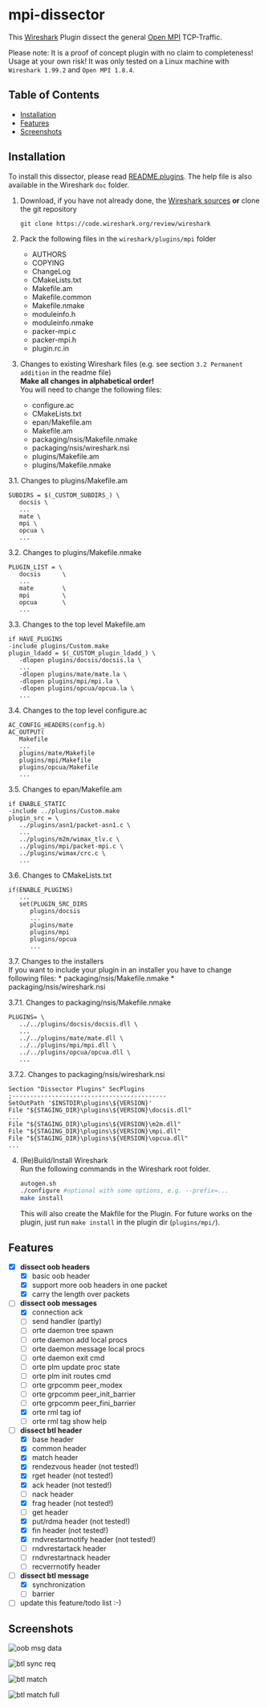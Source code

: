 # mpi-dissector

This [Wireshark](https://www.wireshark.org/) Plugin dissect the general [Open MPI](http://www.open-mpi.org/) TCP-Traffic.

Please note: It is a proof of concept plugin with no claim to completeness! Usage at your own risk! It was only tested on a Linux machine with `Wireshark 1.99.2` and `Open MPI 1.8.4`.

## Table of Contents

* [Installation](#Installation)
* [Features](#Features)
* [Screenshots](#Screenshots)

## <a name="Installation"></a>Installation ##

To install this dissector, please read [README.plugins](https://code.wireshark.org/review/gitweb?p=wireshark.git;a=blob_plain;f=doc/README.plugins). The help file is also available in the Wireshark `doc` folder.

1. Download, if you have not already done, the [Wireshark sources](https://www.wireshark.org/download.html) **or** clone the git repository

   ```
   git clone https://code.wireshark.org/review/wireshark
   ```

2. Pack the following files in the `wireshark/plugins/mpi` folder
   * AUTHORS
   * COPYING
   * ChangeLog
   * CMakeLists.txt
   * Makefile.am
   * Makefile.common
   * Makefile.nmake
   * moduleinfo.h
   * moduleinfo.nmake
   * packer-mpi.c
   * packer-mpi.h
   * plugin.rc.in

3. Changes to existing Wireshark files (e.g. see section `3.2 Permanent addition` in the readme file)  <br />
   **Make all changes in alphabetical order!**<br />
   You will need to change the following files:
	  * configure.ac
	  * CMakeLists.txt
	  * epan/Makefile.am
	  * Makefile.am
	  * packaging/nsis/Makefile.nmake
	  * packaging/nsis/wireshark.nsi
	  * plugins/Makefile.am
	  * plugins/Makefile.nmake

 3.1. Changes to plugins/Makefile.am
   
   ```
   SUBDIRS = $(_CUSTOM_SUBDIRS_) \
      docsis \
      ...
      mate \
      mpi \
      opcua \
      ...
   ```
 3.2. Changes to plugins/Makefile.nmake
   
   ```
   PLUGIN_LIST = \
      docsis      \
      ...
      mate        \
      mpi         \
      opcua       \
      ...
   ```
   
 3.3. Changes to the top level Makefile.am

   ```
   if HAVE_PLUGINS
   -include plugins/Custom.make
   plugin_ldadd = $(_CUSTOM_plugin_ldadd_) \
      -dlopen plugins/docsis/docsis.la \
      ...
      -dlopen plugins/mate/mate.la \
      -dlopen plugins/mpi/mpi.la \
      -dlopen plugins/opcua/opcua.la \
      ...
   ```
   
 3.4. Changes to the top level configure.ac

   ```
   AC_CONFIG_HEADERS(config.h)
   AC_OUTPUT(
      Makefile
      ...
      plugins/mate/Makefile
      plugins/mpi/Makefile
      plugins/opcua/Makefile
      ...
   ```
   
 3.5. Changes to epan/Makefile.am

   ```
   if ENABLE_STATIC
   -include ../plugins/Custom.make
   plugin_src = \
      ../plugins/asn1/packet-asn1.c \
      ...
      ../plugins/m2m/wimax_tlv.c \
      ../plugins/mpi/packet-mpi.c \
      ../plugins/wimax/crc.c \
      ...
   ```
 3.6. Changes to CMakeLists.txt

   ```
   if(ENABLE_PLUGINS)
      ...
      set(PLUGIN_SRC_DIRS
         plugins/docsis
         ...
         plugins/mate
         plugins/mpi
         plugins/opcua
         ...
   ```
 3.7. Changes to the installers   <br />
 If you want to include your plugin in an installer you have to change following files:
	 * packaging/nsis/Makefile.nmake
	 * packaging/nsis/wireshark.nsi

  3.7.1. Changes to packaging/nsis/Makefile.nmake
   
   ```
   PLUGINS= \                           
      ../../plugins/docsis/docsis.dll \
      ...
      ../../plugins/mate/mate.dll \
      ../../plugins/mpi/mpi.dll \    
      ../../plugins/opcua/opcua.dll \
      ...
   ```

  3.7.2. Changes to packaging/nsis/wireshark.nsi

   ```
   Section "Dissector Plugins" SecPlugins             
   ;-------------------------------------------       
   SetOutPath '$INSTDIR\plugins\${VERSION}'           
   File "${STAGING_DIR}\plugins\${VERSION}\docsis.dll"
   ...
   File "${STAGING_DIR}\plugins\${VERSION}\m2m.dll"  
   File "${STAGING_DIR}\plugins\${VERSION}\mpi.dll"  
   File "${STAGING_DIR}\plugins\${VERSION}\opcua.dll"
   ...
   ```

4. (Re)Build/Install Wireshark<br />
   Run the following commands in the Wireshark root folder.<br />

   ```bash
   autogen.sh
   ./configure #optional with some options, e.g. --prefix=...
   make install
   ```
   
   This will also create the Makfile for the Plugin. For future works on the plugin, just run `make install` in the plugin dir (`plugins/mpi/`).


## <a name="Features"></a>Features ##

* [x] **dissect oob headers**
    * [x] basic oob header
    * [x] support more oob headers in one packet
    * [x] carry the length over packets
* [ ] **dissect oob messages**
    * [x] connection ack
    * [ ] send handler (partly)
    * [ ] orte daemon tree spawn
    * [ ] orte daemon add local procs
    * [ ] orte daemon message local procs
    * [ ] orte daemon exit cmd
    * [ ] orte plm update proc state
    * [ ] orte plm init routes cmd
    * [ ] orte grpcomm peer\_modex
    * [ ] orte grpcomm peer\_init\_barrier
    * [ ] orte grpcomm peer\_fini\_barrier
    * [x] orte rml tag iof
    * [ ] orte rml tag show help
* [ ] **dissect btl header**
    * [x] base header
    * [x] common header
    * [x] match header
    * [x] rendezvous header (not tested!)
    * [x] rget header (not tested!)
    * [x] ack header (not tested!)
    * [ ] nack header
    * [x] frag header (not tested!)
    * [ ] get header
    * [x] put/rdma header (not tested!)
    * [x] fin header (not tested!)
    * [x] rndvrestartnotify header (not tested!)
    * [ ] rndvrestartack header
    * [ ] rndvrestartnack header
    * [ ] recverrnotify header
* [ ] **dissect btl message**
    * [x] synchronization
    * [ ] barrier
* [ ] update this feature/todo list :-)

## <a name="Screenshots"></a>Screenshots ##

![oob msg data](https://raw.githubusercontent.com/juhulian/mpi-dissector/master/screenshots/wireshark-oob-msg.png "oob message data")

![btl sync req](https://raw.githubusercontent.com/juhulian/mpi-dissector/master/screenshots/wireshark-sync.png "btl synchronization request")

![btl match](https://raw.githubusercontent.com/juhulian/mpi-dissector/master/screenshots/wireshark-match.png "btl match")

![btl match full](https://raw.githubusercontent.com/juhulian/mpi-dissector/master/screenshots/wireshark-match-full.png "btl match full")
